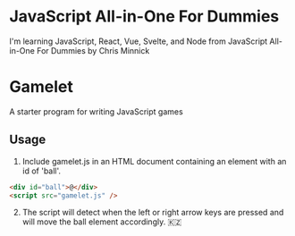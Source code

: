 # JavaScript All-in-One For Dummies

I'm learning JavaScript, React, Vue, Svelte, and Node from JavaScript All-in-One For Dummies by Chris Minnick

# Gamelet

A starter program for writing JavaScript games

## Usage

1. Include gamelet.js in an HTML document containing an element with an id of 'ball'.

```html
<div id="ball">@</div>
<script src="gamelet.js" />
```

2. The script will detect when the left or right arrow keys are pressed and will move the ball element accordingly. :kazakhstan:
